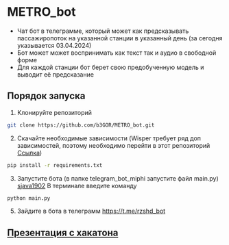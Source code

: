 # METRO_bot
* Чат бот в телеграмме, который может как предсказывать пассажиропоток на указанной станции в указанный день (за сегодня указывается 03.04.2024)
* Бот может может воспринимать как текст так и аудио в свободной форме
* Для каждой станции бот берет свою предобученную модель и выводит её предсказание
## Порядок запуска
1. Клонируйте репозиторий
```bash
git clone https://github.com/b3GOR/METRO_bot.git
```
2. Скачайте необходимые зависимости (Wisper требует ряд доп зависимостей, поэтому необходимо перейти в этот репозиторий [Ссылка](https://www.figma.com/file/3jb0H3ZVQcEGitIoWB8bWH/NuclearHacK-%7C-МТП?type=design&node-id=0-1&mode=design))
```bash
pip install -r requirements.txt
```
3. Запустите бота (в папке telegram_bot_miphi запустите файл main.py) [sjava1902](https://github.com/sjava1902/telegram_bot_miphi)
В терминале введите команду
```bash
python main.py
```
5. Зайдите в бота в телеграмм
https://t.me/rzshd_bot

## [Презентация с хакатона](https://www.figma.com/file/3jb0H3ZVQcEGitIoWB8bWH/NuclearHacK-%7C-%D0%9C%D0%A2%D0%9F?type=design&node-id=0%3A1&mode=design&t=jCodclLcGxtzFY4h-1)

